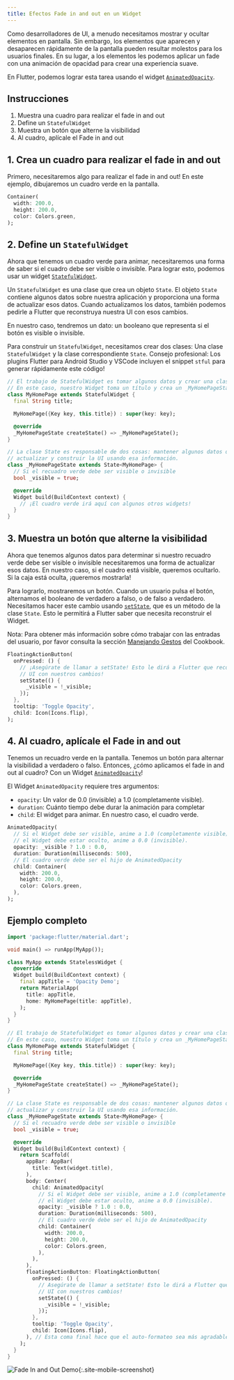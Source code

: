 ```yaml
---
title: Efectos Fade in and out en un Widget
---
```


Como desarrolladores de UI, a menudo necesitamos mostrar y ocultar elementos en pantalla. Sin embargo, 
los elementos que aparecen y desaparecen rápidamente de la pantalla pueden resultar molestos para los 
usuarios finales. En su lugar, a los elementos les podemos aplicar un fade con una animación de 
opacidad para crear una experiencia suave.

En Flutter, podemos lograr esta tarea usando el widget 
[`AnimatedOpacity`](https://docs.flutter.io/flutter/widgets/AnimatedOpacity-class.html).

## Instrucciones

  1. Muestra una cuadro para realizar el fade in and out
  2. Define un `StatefulWidget`
  3. Muestra un botón que alterne la visibilidad
  4. Al cuadro, aplícale el Fade in and out
  
## 1. Crea un cuadro para realizar el fade in and out

Primero, necesitaremos algo para realizar el fade in and out! En este ejemplo, dibujaremos un cuadro 
verde en la pantalla.

<!-- skip -->
```dart
Container(
  width: 200.0,
  height: 200.0,
  color: Colors.green,
);
```

## 2. Define un `StatefulWidget`

Ahora que tenemos un cuadro verde para animar, necesitaremos una forma de saber si el cuadro debe ser 
visible o invisible. Para lograr esto, podemos usar un widget 
[`StatefulWidget`](https://docs.flutter.io/flutter/widgets/StatefulWidget-class.html).

Un `StatefulWidget` es una clase que crea un objeto `State`. El objeto `State` 
contiene algunos datos sobre nuestra aplicación y proporciona una forma de actualizar esos datos. 
Cuando actualizamos los datos, también podemos pedirle a Flutter que reconstruya nuestra UI con esos cambios.

En nuestro caso, tendremos un dato: un booleano que representa si el botón es visible 
o invisible. 

Para construir un `StatefulWidget`, necesitamos crear dos clases: Una clase 
`StatefulWidget` y la clase correspondiente `State`. Consejo profesional: Los plugins Flutter para 
Android Studio y VSCode incluyen el snippet `stful`  para generar rápidamente 
este código!

<!-- skip -->
```dart
// El trabajo de StatefulWidget es tomar algunos datos y crear una clase State.
// En este caso, nuestro Widget toma un título y crea un _MyHomePageState.
class MyHomePage extends StatefulWidget {
  final String title;

  MyHomePage({Key key, this.title}) : super(key: key);

  @override
  _MyHomePageState createState() => _MyHomePageState();
}

// La clase State es responsable de dos cosas: mantener algunos datos que podamos 
// actualizar y construir la UI usando esa información.
class _MyHomePageState extends State<MyHomePage> {
  // Si el recuadro verde debe ser visible o invisible
  bool _visible = true;

  @override
  Widget build(BuildContext context) {
    // ¡El cuadro verde irá aquí con algunos otros widgets!
  }
}
```

## 3. Muestra un botón que alterne la visibilidad

Ahora que tenemos algunos datos para determinar si nuestro recuadro verde debe ser visible o invisible 
necesitaremos una forma de actualizar esos datos. En nuestro caso, si el cuadro está visible, queremos 
ocultarlo. Si la caja está oculta, ¡queremos mostrarla!  

Para lograrlo, mostraremos un botón. Cuando un usuario pulsa el botón, alternamos el booleano de 
verdadero a falso, o de falso a verdadero. Necesitamos hacer este cambio usando 
[`setState`](https://docs.flutter.io/flutter/widgets/State/setState.html),
que es un método de la clase `State`. Esto le permitirá a Flutter saber que necesita 
reconstruir el Widget.

Nota: Para obtener más información sobre cómo trabajar con las entradas del usuario, por favor consulta la sección 
[Manejando Gestos](/cookbook#manejando-gestos) del Cookbook.

<!-- skip -->
```dart
FloatingActionButton(
  onPressed: () {
    // ¡Asegúrate de llamar a setState! Esto le dirá a Flutter que reconstruya el
    // UI con nuestros cambios!
    setState(() {
      _visible = !_visible;
    });
  },
  tooltip: 'Toggle Opacity',
  child: Icon(Icons.flip),
);
``` 

## 4. Al cuadro, aplícale el Fade in and out

Tenemos un recuadro verde en la pantalla. Tenemos un botón para alternar la visibilidad a verdadero o 
falso. Entonces, ¿cómo aplicamos el fade in and out al cuadro? 
Con un Widget 
[`AnimatedOpacity`](https://docs.flutter.io/flutter/widgets/AnimatedOpacity-class.html)!

El Widget `AnimatedOpacity` requiere tres argumentos:

  * `opacity`: Un valor de 0.0 (invisible) a 1.0 (completamente visible).
  * `duration`: Cuánto tiempo debe durar la animación para completar
  * `child`: El widget para animar. En nuestro caso, el cuadro verde.

<!-- skip -->
```dart
AnimatedOpacity(
  // Si el Widget debe ser visible, anime a 1.0 (completamente visible). Si
  // el Widget debe estar oculto, anime a 0.0 (invisible).
  opacity: _visible ? 1.0 : 0.0,
  duration: Duration(milliseconds: 500),
  // El cuadro verde debe ser el hijo de AnimatedOpacity
  child: Container(
    width: 200.0,
    height: 200.0,
    color: Colors.green,
  ),
);
```

## Ejemplo completo

```dart
import 'package:flutter/material.dart';

void main() => runApp(MyApp());

class MyApp extends StatelessWidget {
  @override
  Widget build(BuildContext context) {
    final appTitle = 'Opacity Demo';
    return MaterialApp(
      title: appTitle,
      home: MyHomePage(title: appTitle),
    );
  }
}

// El trabajo de StatefulWidget es tomar algunos datos y crear una clase State.
// En este caso, nuestro Widget toma un título y crea un _MyHomePageState.
class MyHomePage extends StatefulWidget {
  final String title;

  MyHomePage({Key key, this.title}) : super(key: key);

  @override
  _MyHomePageState createState() => _MyHomePageState();
}

// La clase State es responsable de dos cosas: mantener algunos datos que podamos
// actualizar y construir la UI usando esa información.
class _MyHomePageState extends State<MyHomePage> {
  // Si el recuadro verde debe ser visible o invisible
  bool _visible = true;

  @override
  Widget build(BuildContext context) {
    return Scaffold(
      appBar: AppBar(
        title: Text(widget.title),
      ),
      body: Center(
        child: AnimatedOpacity(
          // Si el Widget debe ser visible, anime a 1.0 (completamente visible). Si
          // el Widget debe estar oculto, anime a 0.0 (invisible).
          opacity: _visible ? 1.0 : 0.0,
          duration: Duration(milliseconds: 500),
          // El cuadro verde debe ser el hijo de AnimatedOpacity
          child: Container(
            width: 200.0,
            height: 200.0,
            color: Colors.green,
          ),
        ),
      ),
      floatingActionButton: FloatingActionButton(
        onPressed: () {
          // Asegúrate de llamar a setState! Esto le dirá a Flutter que reconstruya el
          // UI con nuestros cambios!
          setState(() {
            _visible = !_visible;
          });
        },
        tooltip: 'Toggle Opacity',
        child: Icon(Icons.flip),
      ), // Esta coma final hace que el auto-formateo sea más agradable para los métodos de construcción.
    );
  }
}
```

![Fade In and Out Demo](/images/cookbook/fade-in-out.gif){:.site-mobile-screenshot}

